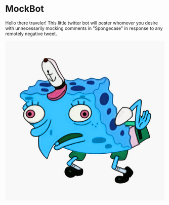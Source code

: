 # MockBot

Hello there traveler! This little twitter bot will pester whomever you desire with unnecessarily mocking comments in "Spongecase" in response to any remotely negative tweet.

![Mocking Spongebob](mockingspongebobbb.png)
